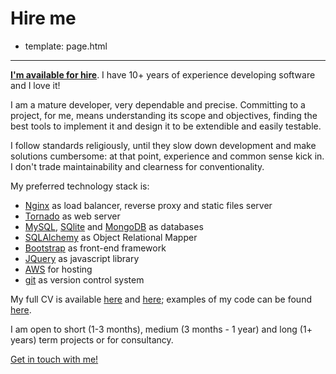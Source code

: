 # Hire me

- template: page.html

----------------

[**I'm available for hire**][1]. I have 10+ years of experience developing software
and I love it!

I am a mature developer, very dependable and precise. Committing to a project,
for me, means understanding its scope and objectives, finding the best tools to
implement it and design it to be extendible and easily testable.

I follow standards religiously, until they slow down development and make
solutions cumbersome: at that point, experience and common sense kick in. I
don't trade maintainability and clearness for conventionality.

My preferred technology stack is:

* [Nginx][6] as load balancer, reverse proxy and static files server
* [Tornado][5] as web server
* [MySQL][9], [SQlite][11] and [MongoDB][12] as databases
* [SQLAlchemy][7] as Object Relational Mapper
* [Bootstrap][8] as front-end framework
* [JQuery][10] as javascript library
* [AWS][13] for hosting
* [git][13] as version control system

My full CV is available [here][2] and [here][3]; examples of my code can be
found [here][4].

I am open to short (1-3 months), medium (3 months - 1 year) and long (1+ years)
term projects or for consultancy.

[Get in touch with me!][1]

   [1]: mailto:lbolla@gmail.com
   [2]: /cv
   [3]: http://www.linkedin.com/in/lorenzobolla
   [4]: https://github.com/lbolla/
   [5]: http://www.tornadoweb.org/
   [6]: http://nginx.org/
   [7]: http://www.sqlalchemy.org/
   [8]: http://twitter.github.com/bootstrap/index.html
   [9]: http://www.mysql.com/
   [10]: http://jquery.com/
   [11]: http://www.sqlite.org/
   [12]: http://www.mongodb.org/
   [13]: http://aws.amazon.com/
   [14]: http://git-scm.com/
